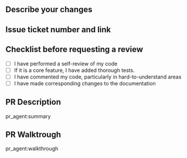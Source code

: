 ## Describe your changes

## Issue ticket number and link

## Checklist before requesting a review
- [ ] I have performed a self-review of my code
- [ ] If it is a core feature, I have added thorough tests.
- [ ] I have commented my code, particularly in hard-to-understand areas
- [ ] I have made corresponding changes to the documentation

## PR Description
pr_agent:summary

## PR Walktrough
pr_agent:walkthrough




